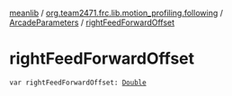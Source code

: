 [meanlib](../../index.md) / [org.team2471.frc.lib.motion_profiling.following](../index.md) / [ArcadeParameters](index.md) / [rightFeedForwardOffset](./right-feed-forward-offset.md)

# rightFeedForwardOffset

`var rightFeedForwardOffset: `[`Double`](https://kotlinlang.org/api/latest/jvm/stdlib/kotlin/-double/index.html)